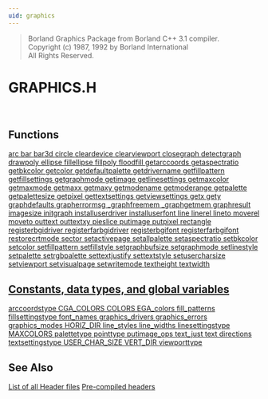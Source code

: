 ```yaml
---
uid: graphics
---
```

> Borland Graphics Package from Borland C++ 3.1 compiler.  
> Copyright (c) 1987, 1992 by Borland International  
> All Rights Reserved.
<h1 class="library">GRAPHICS.H</h1>

<br>

## Functions  
<div class="data">
<a href="arc.md">  arc                 </a> <a href="bar.md">  bar                 </a> <a href="bar3d.md">  bar3d               </a>
<a href="circle.md">  circle              </a> <a href="cleardevice.md">  cleardevice         </a> <a href="clearviewport.md">  clearviewport       </a>
<a href="closegraph.md">  closegraph          </a> <a href="detectgraph.md">  detectgraph         </a> <a href="drawpoly.md">  drawpoly            </a>
<a href="ellipse.md">  ellipse             </a> <a href="fillellipse.md">  fillellipse         </a> <a href="fillpoly.md">  fillpoly            </a>
<a href="floodfill.md">  floodfill           </a> <a href="getarccoords.md">  getarccoords        </a> <a href="getaspectratio.md">  getaspectratio      </a>
<a href="getbkcolor.md">  getbkcolor          </a> <a href="getcolor.md">  getcolor            </a> <a href="getdefaultpalette.md">  getdefaultpalette   </a>
<a href="getdrivername.md">  getdrivername       </a> <a href="getfillpattern.md">  getfillpattern      </a> <a href="getfillsettings.md">  getfillsettings     </a>
<a href="getgraphmode.md">  getgraphmode        </a> <a href="getimage.md">  getimage            </a> <a href="getlinesettings.md">  getlinesettings     </a>
<a href="getmaxcolor.md">  getmaxcolor         </a> <a href="getmaxmode.md">  getmaxmode          </a> <a href="getmaxx.md">  getmaxx             </a>
<a href="getmaxy.md">  getmaxy             </a> <a href="getmodename.md">  getmodename         </a> <a href="getmoderange.md">  getmoderange        </a>
<a href="getpalette.md">  getpalette          </a> <a href="getpalettesize.md">  getpalettesize      </a> <a href="getpixel.md">  getpixel            </a>
<a href="gettextsettings.md">  gettextsettings     </a> <a href="getviewsettings.md">  getviewsettings     </a> <a href="getx.md">  getx                </a>
<a href="gety.md">  gety                </a> <a href="graphdefaults.md">  graphdefaults       </a> <a href="grapherrormsg.md">  grapherrormsg       </a>
<a href="_graphfreemem.md">  _graphfreemem       </a> <a href="_graphgetmem.md">  _graphgetmem        </a> <a href="graphresult.md">  graphresult         </a>
<a href="imagesize.md">  imagesize           </a> <a href="initgraph.md">  initgraph           </a> <a href="installuserdriver.md">  installuserdriver   </a>
<a href="installuserfont.md">  installuserfont     </a> <a href="line.md">  line                </a> <a href="linerel.md">  linerel             </a>
<a href="lineto.md">  lineto              </a> <a href="moverel.md">  moverel             </a> <a href="moveto.md">  moveto              </a>
<a href="outtext.md">  outtext             </a> <a href="outtextxy.md">  outtextxy           </a> <a href="pieslice.md">  pieslice            </a>
<a href="putimage.md">  putimage            </a> <a href="putpixel.md">  putpixel            </a> <a href="rectangle.md">  rectangle           </a>
<a href="registerbgidriver.md">  registerbgidriver   </a> <a href="registerfarbgidriver.md">  registerfarbgidriver</a> <a href="registerbgifont.md">  registerbgifont     </a>
<a href="registerfarbgifont.md">  registerfarbgifont  </a> <a href="restorecrtmode.md">  restorecrtmode      </a> <a href="sector.md">  sector              </a>
<a href="setactivepage.md">  setactivepage       </a> <a href="setallpalette.md">  setallpalette       </a> <a href="setaspectratio.md">  setaspectratio      </a>
<a href="setbkcolor.md">  setbkcolor          </a> <a href="setcolor.md">  setcolor            </a> <a href="setfillpattern.md">  setfillpattern      </a>
<a href="setfillstyle.md">  setfillstyle        </a> <a href="setgraphbufsize.md">  setgraphbufsize     </a> <a href="setgraphmode.md">  setgraphmode        </a>
<a href="setlinestyle.md">  setlinestyle        </a> <a href="setpalette.md">  setpalette          </a> <a href="setrgbpalette.md">  setrgbpalette       </a>
<a href="settextjustify.md">  settextjustify      </a> <a href="settextstyle.md">  settextstyle        </a> <a href="setusercharsize.md">  setusercharsize     </a>
<a href="setviewport.md">  setviewport         </a> <a href="setvisualpage.md">  setvisualpage       </a> <a href="setwritemode.md">  setwritemode        </a>
<a href="textheight.md">  textheight          </a> <a href="textwidth.md">  textwidth
</div>

## Constants, data types, and global variables  
<div class="data">
<a href="arccoordstype.md">  arccoordstype    </a> <a href="CGA_COLORS.md">  CGA_COLORS       </a> <a href="COLORS.md">  COLORS           </a>
<a href="EGA_colors.md">  EGA_colors       </a> <a href="fill_patterns.md">  fill_patterns    </a> <a href="fillsettingstype.md">  fillsettingstype </a>
<a href="font_names.md">  font_names       </a> <a href="graphics_drivers.md">  graphics_drivers </a> <a href="graphics_errors.md">  graphics_errors  </a>
<a href="graphics_modes.md">  graphics_modes   </a> <a href="HORIZ_DIR.md">  HORIZ_DIR        </a> <a href="line_styles.md">  line_styles      </a>
<a href="line_widths.md">  line_widths      </a> <a href="linesettingstype.md">  linesettingstype </a> <a href="MAXCOLORS.md">  MAXCOLORS        </a>
<a href="palettetype.md">  palettetype      </a> <a href="pointtype.md">  pointtype        </a> <a href="putimage_ops.md">  putimage_ops     </a>
<a href="text_just.md">  text_just        </a> <a href="text_directions.md">  text directions  </a> <a href="textsettingstype.md">  textsettingstype </a>
<a href="USER_CHAR_SIZE.md">  USER_CHAR_SIZE   </a> <a href="VERT_DIR.md">  VERT_DIR         </a> <a href="viewporttype.md">  viewporttype     </a>
</div>

## See Also  
<div class="data">
<a href="#see-also" onclick="alert('Only graphics library available.');">  List of all Header files</a> <a href="#see-also" onclick="alert('Only graphics library available.');">  Pre-compiled headers    </a>
</div>

